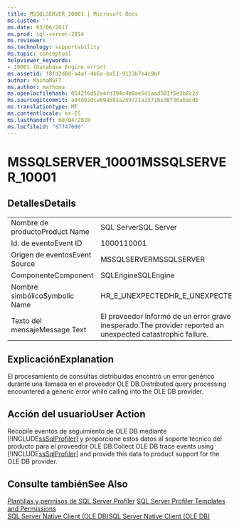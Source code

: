 ```yaml
---
title: MSSQLSERVER_10001 | Microsoft Docs
ms.custom: ''
ms.date: 03/06/2017
ms.prod: sql-server-2014
ms.reviewer: ''
ms.technology: supportability
ms.topic: conceptual
helpviewer_keywords:
- 10001 (Database Engine error)
ms.assetid: f8fd2d8d-a4af-4b6a-ba51-9123b7e4c9bf
author: MashaMSFT
ms.author: mathoma
ms.openlocfilehash: 0542f6d52a4fd194c4b0ae5d1aad501f5e3b8c2d
ms.sourcegitcommit: ad4d92dce894592a259721a1571b1d8736abacdb
ms.translationtype: MT
ms.contentlocale: es-ES
ms.lasthandoff: 08/04/2020
ms.locfileid: "87747600"
---
```

# <a name="mssqlserver_10001"></a><span data-ttu-id="c52a6-102">MSSQLSERVER_10001</span><span class="sxs-lookup"><span data-stu-id="c52a6-102">MSSQLSERVER_10001</span></span>
    
## <a name="details"></a><span data-ttu-id="c52a6-103">Detalles</span><span class="sxs-lookup"><span data-stu-id="c52a6-103">Details</span></span>  
  
|||  
|-|-|  
|<span data-ttu-id="c52a6-104">Nombre de producto</span><span class="sxs-lookup"><span data-stu-id="c52a6-104">Product Name</span></span>|<span data-ttu-id="c52a6-105">SQL Server</span><span class="sxs-lookup"><span data-stu-id="c52a6-105">SQL Server</span></span>|  
|<span data-ttu-id="c52a6-106">Id. de evento</span><span class="sxs-lookup"><span data-stu-id="c52a6-106">Event ID</span></span>|<span data-ttu-id="c52a6-107">10001</span><span class="sxs-lookup"><span data-stu-id="c52a6-107">10001</span></span>|  
|<span data-ttu-id="c52a6-108">Origen de eventos</span><span class="sxs-lookup"><span data-stu-id="c52a6-108">Event Source</span></span>|<span data-ttu-id="c52a6-109">MSSQLSERVER</span><span class="sxs-lookup"><span data-stu-id="c52a6-109">MSSQLSERVER</span></span>|  
|<span data-ttu-id="c52a6-110">Componente</span><span class="sxs-lookup"><span data-stu-id="c52a6-110">Component</span></span>|<span data-ttu-id="c52a6-111">SQLEngine</span><span class="sxs-lookup"><span data-stu-id="c52a6-111">SQLEngine</span></span>|  
|<span data-ttu-id="c52a6-112">Nombre simbólico</span><span class="sxs-lookup"><span data-stu-id="c52a6-112">Symbolic Name</span></span>|<span data-ttu-id="c52a6-113">HR_E_UNEXPECTED</span><span class="sxs-lookup"><span data-stu-id="c52a6-113">HR_E_UNEXPECTED</span></span>|  
|<span data-ttu-id="c52a6-114">Texto del mensaje</span><span class="sxs-lookup"><span data-stu-id="c52a6-114">Message Text</span></span>|<span data-ttu-id="c52a6-115">El proveedor informó de un error grave inesperado.</span><span class="sxs-lookup"><span data-stu-id="c52a6-115">The provider reported an unexpected catastrophic failure.</span></span>|  
  
## <a name="explanation"></a><span data-ttu-id="c52a6-116">Explicación</span><span class="sxs-lookup"><span data-stu-id="c52a6-116">Explanation</span></span>  
 <span data-ttu-id="c52a6-117">El procesamiento de consultas distribuidas encontró un error genérico durante una llamada en el proveedor OLE DB.</span><span class="sxs-lookup"><span data-stu-id="c52a6-117">Distributed query processing encountered a generic error while calling into the OLE DB provider.</span></span>  
  
## <a name="user-action"></a><span data-ttu-id="c52a6-118">Acción del usuario</span><span class="sxs-lookup"><span data-stu-id="c52a6-118">User Action</span></span>  
 <span data-ttu-id="c52a6-119">Recopile eventos de seguimiento de OLE DB mediante [!INCLUDE[ssSqlProfiler](../../includes/sssqlprofiler-md.md)] y proporcione estos datos al soporte técnico del producto para el proveedor OLE DB.</span><span class="sxs-lookup"><span data-stu-id="c52a6-119">Collect OLE DB trace events using [!INCLUDE[ssSqlProfiler](../../includes/sssqlprofiler-md.md)] and  provide this data to product support for the OLE DB provider.</span></span>  
  
## <a name="see-also"></a><span data-ttu-id="c52a6-120">Consulte también</span><span class="sxs-lookup"><span data-stu-id="c52a6-120">See Also</span></span>  
 <span data-ttu-id="c52a6-121">[Plantillas y permisos de SQL Server Profiler](../../tools/sql-server-profiler/sql-server-profiler-templates-and-permissions.md) </span><span class="sxs-lookup"><span data-stu-id="c52a6-121">[SQL Server Profiler Templates and Permissions](../../tools/sql-server-profiler/sql-server-profiler-templates-and-permissions.md) </span></span>  
 [<span data-ttu-id="c52a6-122">SQL Server Native Client &#40;OLE DB&#41;</span><span class="sxs-lookup"><span data-stu-id="c52a6-122">SQL Server Native Client &#40;OLE DB&#41;</span></span>](../native-client/ole-db/sql-server-native-client-ole-db.md)  
  
  
